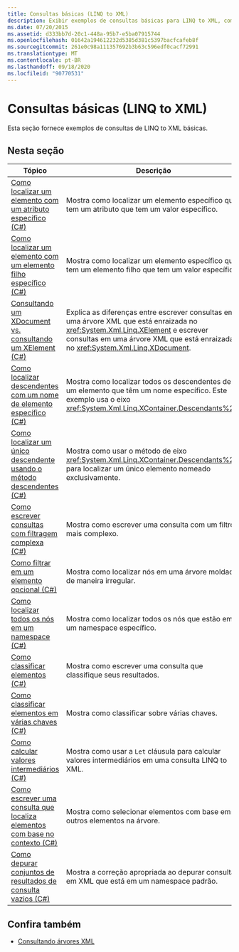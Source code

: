 ```yaml
---
title: Consultas básicas (LINQ to XML)
description: Exibir exemplos de consultas básicas para LINQ to XML, como encontrar um elemento com um atributo específico.
ms.date: 07/20/2015
ms.assetid: d333bb7d-20c1-448a-95b7-e5ba07915744
ms.openlocfilehash: 01642a194612232d5385d381c5397bacfcafeb8f
ms.sourcegitcommit: 261e0c98a111357692b3b63c596edf0cacf72991
ms.translationtype: MT
ms.contentlocale: pt-BR
ms.lasthandoff: 09/18/2020
ms.locfileid: "90770531"
---
```

# <a name="basic-queries-linq-to-xml"></a>Consultas básicas (LINQ to XML)

Esta seção fornece exemplos de consultas de LINQ to XML básicas.

## <a name="in-this-section"></a>Nesta seção

|Tópico|Descrição|  
|-----------|-----------------|  
|[Como localizar um elemento com um atributo específico (C#)](find-element-specific-attribute.md)|Mostra como localizar um elemento específico que tem um atributo que tem um valor específico.|
|[Como localizar um elemento com um elemento filho específico (C#)](find-element-specific-child-element.md)|Mostra como localizar um elemento específico que tem um elemento filho que tem um valor específico.|
|[Consultando um XDocument vs. consultando um XElement (C#)](query-xdocument-vs-query-xelement.md)|Explica as diferenças entre escrever consultas em uma árvore XML que está enraizada no <xref:System.Xml.Linq.XElement> e escrever consultas em uma árvore XML que está enraizada no <xref:System.Xml.Linq.XDocument>.|  
|[Como localizar descendentes com um nome de elemento específico (C#)](find-descendants-specific-element-name.md)|Mostra como localizar todos os descendentes de um elemento que têm um nome específico. Este exemplo usa o eixo <xref:System.Xml.Linq.XContainer.Descendants%2A>.|
|[Como localizar um único descendente usando o método descendentes (C#)](find-single-descendant-descendants-method.md)|Mostra como usar o método de eixo <xref:System.Xml.Linq.XContainer.Descendants%2A> para localizar um único elemento nomeado exclusivamente.|
|[Como escrever consultas com filtragem complexa (C#)](write-queries-complex-filtering.md)|Mostra como escrever uma consulta com um filtro mais complexo.|  
|[Como filtrar em um elemento opcional (C#)](filter-optional-element.md)|Mostra como localizar nós em uma árvore moldada de maneira irregular.|
|[Como localizar todos os nós em um namespace (C#)](find-all-nodes-namespace.md)|Mostra como localizar todos os nós que estão em um namespace específico.|
|[Como classificar elementos (C#)](sort-elements.md)|Mostra como escrever uma consulta que classifique seus resultados.|  
|[Como classificar elementos em várias chaves (C#)](sort-elements-multiple-keys.md)|Mostra como classificar sobre várias chaves.|  
|[Como calcular valores intermediários (C#)](calculate-intermediate-values.md)|Mostra como usar a `Let` cláusula para calcular valores intermediários em uma consulta LINQ to XML.|  
|[Como escrever uma consulta que localiza elementos com base no contexto (C#)](write-query-finds-elements-based-context.md)|Mostra como selecionar elementos com base em outros elementos na árvore.|  
|[Como depurar conjuntos de resultados de consulta vazios (C#)](debug-empty-query-results-sets.md)|Mostra a correção apropriada ao depurar consultas em XML que está em um namespace padrão.|  
  
## <a name="see-also"></a>Confira também

- [Consultando árvores XML](find-element-specific-attribute.md)

